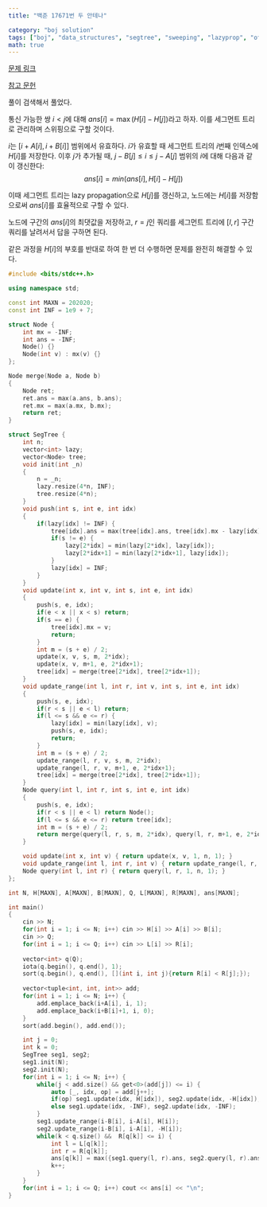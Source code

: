 ```yaml
---
title: "백준 17671번 두 안테나"

category: "boj solution"
tags: ["boj", "data_structures", "segtree", "sweeping", "lazyprop", "offline_queries"]
math: true
--- 
```


[문제 링크](https://www.acmicpc.net/problem/3343)

[참고 문헌](https://qwerasdfzxcl.tistory.com/25)

풀이 검색해서 풀었다.

통신 가능한 쌍 $i < j$에 대해 $ans[i] = \max(H[i] - H[j])$라고 하자. 이를 세그먼트 트리로 관리하며 스위핑으로 구할 것이다.

$i$는 $[i + A[i], i + B[i]]$ 범위에서 유효하다. $i$가 유효할 때 세그먼트 트리의 $i$번째 인덱스에 $H[i]$를 저장한다. 이후 $j$가 추가될 때, $j - B[j] \le i \le j - A[j]$ 범위의 $i$에 대해 다음과 같이 갱신한다:
$$ans[i]=min(ans[i],H[i]−H[j])$$

이때 세그먼트 트리는 lazy propagation으로 $H[j]$를 갱신하고, 노드에는 $H[i]$를 저장함으로써 $ans[i]$를 효율적으로 구할 수 있다.

노드에 구간의 $ans[i]$의 최댓값을 저장하고, $r = j$인 쿼리를 세그먼트 트리에 $[l, r]$ 구간 쿼리를 날려서서 답을 구하면 된다.

같은 과정을 $H[i]$의 부호를 반대로 하여 한 번 더 수행하면 문제를 완전히 해결할 수 있다.



```cpp
#include <bits/stdc++.h>

using namespace std;

const int MAXN = 202020;
const int INF = 1e9 + 7;

struct Node {
    int mx = -INF;
    int ans = -INF;
    Node() {}
    Node(int v) : mx(v) {}
};

Node merge(Node a, Node b)
{
    Node ret;
    ret.ans = max(a.ans, b.ans);
    ret.mx = max(a.mx, b.mx);
    return ret;
}

struct SegTree {
    int n;
    vector<int> lazy;
    vector<Node> tree;
    void init(int _n)
    {
        n = _n;
        lazy.resize(4*n, INF);
        tree.resize(4*n);
    }
    void push(int s, int e, int idx)
    {
        if(lazy[idx] != INF) {
            tree[idx].ans = max(tree[idx].ans, tree[idx].mx - lazy[idx]);
            if(s != e) {
                lazy[2*idx] = min(lazy[2*idx], lazy[idx]);
                lazy[2*idx+1] = min(lazy[2*idx+1], lazy[idx]);
            }
            lazy[idx] = INF;
        }
    }
    void update(int x, int v, int s, int e, int idx)
    {
        push(s, e, idx);
        if(e < x || x < s) return;
        if(s == e) {
            tree[idx].mx = v;
            return;
        }
        int m = (s + e) / 2;
        update(x, v, s, m, 2*idx);
        update(x, v, m+1, e, 2*idx+1);
        tree[idx] = merge(tree[2*idx], tree[2*idx+1]);
    }
    void update_range(int l, int r, int v, int s, int e, int idx)
    {
        push(s, e, idx);
        if(r < s || e < l) return;
        if(l <= s && e <= r) {
            lazy[idx] = min(lazy[idx], v);
            push(s, e, idx);
            return;
        }
        int m = (s + e) / 2;
        update_range(l, r, v, s, m, 2*idx);
        update_range(l, r, v, m+1, e, 2*idx+1);
        tree[idx] = merge(tree[2*idx], tree[2*idx+1]);
    }
    Node query(int l, int r, int s, int e, int idx)
    {
        push(s, e, idx);
        if(r < s || e < l) return Node();
        if(l <= s && e <= r) return tree[idx];
        int m = (s + e) / 2;
        return merge(query(l, r, s, m, 2*idx), query(l, r, m+1, e, 2*idx+1));
    }

    void update(int x, int v) { return update(x, v, 1, n, 1); }
    void update_range(int l, int r, int v) { return update_range(l, r, v, 1, n, 1); }
    Node query(int l, int r) { return query(l, r, 1, n, 1); }
};

int N, H[MAXN], A[MAXN], B[MAXN], Q, L[MAXN], R[MAXN], ans[MAXN];

int main()
{
    cin >> N;
    for(int i = 1; i <= N; i++) cin >> H[i] >> A[i] >> B[i];
    cin >> Q;
    for(int i = 1; i <= Q; i++) cin >> L[i] >> R[i];
    
    vector<int> q(Q);
    iota(q.begin(), q.end(), 1);
    sort(q.begin(), q.end(), [](int i, int j){return R[i] < R[j];});
    
    vector<tuple<int, int, int>> add;
    for(int i = 1; i <= N; i++) {
        add.emplace_back(i+A[i], i, 1);
        add.emplace_back(i+B[i]+1, i, 0);
    }
    sort(add.begin(), add.end());

    int j = 0;
    int k = 0;
    SegTree seg1, seg2;
    seg1.init(N);
    seg2.init(N);
    for(int i = 1; i <= N; i++) {
        while(j < add.size() && get<0>(add[j]) <= i) {
            auto [_, idx, op] = add[j++];
            if(op) seg1.update(idx, H[idx]), seg2.update(idx, -H[idx]);
            else seg1.update(idx, -INF), seg2.update(idx, -INF);
        }
        seg1.update_range(i-B[i], i-A[i], H[i]);
        seg2.update_range(i-B[i], i-A[i], -H[i]);
        while(k < q.size() &&  R[q[k]] <= i) {
            int l = L[q[k]];
            int r = R[q[k]];
            ans[q[k]] = max({seg1.query(l, r).ans, seg2.query(l, r).ans, -1});
            k++;
        }
    }
    for(int i = 1; i <= Q; i++) cout << ans[i] << "\n";
}
```